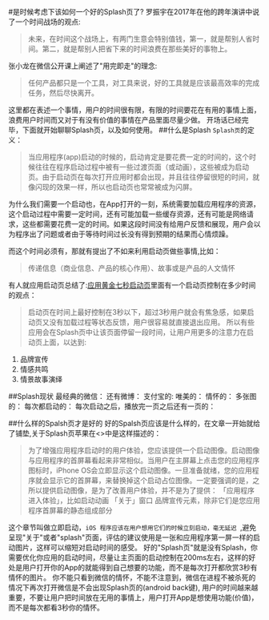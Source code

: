 #是时候考虑下该如何一个好的Splash页了?
罗振宇在2017年在他的跨年演讲中说了一个时间战场的观点:
>未来，在时间这个战场上，有两门生意会特别值钱，第一，就是帮别人省时间。第二，就是帮别人把省下来的时间浪费在那些美好的事物上。

张小龙在微信公开课上阐述了"用完即走"的理念:
>任何产品都只是一个工具，对工具来说，好的工具就是应该最高效率的完成任务，然后尽快离开。

这里都在表述一个事情，用户的时间很有限，有限的时间要花在有用的事情上面，浪费用户时间而又对于有没有价值的事情在产品里面尽量少做。
开场话已经完毕，下面就开始聊聊Splash页，以及如何使用。
##什么是Splash
`Splash页`的定义：
>当应用程序(app)启动的时候的，启动肯定是要花费一定的时间的，这个时候往往在程序启动过程中被有一些过渡页面（或动画），这些被成为启动页。由于启动页在每次打开应用时都会出现，并且往往停留很短的时间，就像闪现的效果一样，所以也启动页也常常被成为闪屏。

为什么我们需要一个启动也，在App打开的一刻，系统需要加载应用程序的资源，这个启动过程中需要一定时间，还有可能加载一些缓存资源，还有可能是网络请求，这些都需要花费一定的时间。如果这段时间没有给用户反馈和展现，用户会以为程序出了问题或者由于等待时间过长没有得到预期的结果而心情烦躁。

而这个时间必须有，那就有提出了不如来利用启动页做些事情,比如：
>传递信息（商业信息、产品的核心作用）、故事或是产品的人文情怀

有人就应用启动页总结了:[应用黄金七秒启动页](http://www.leiphone.com/news/201406/1023-warlial-sevensec.html)里面有一个启动页控制在多少时间的观点：
>启动页在时间上最好控制在3秒以下，超过3秒用户就会有焦急感，如果启动页又没有加载过程等状态反馈，用户很容易就直接退出应用。
所以有些应用会在Splash页中让该页面停留一段时间，让用户用更多的注意力在启动页上面，以达到:
1. 品牌宣传
2. 情感共鸣
3. 情景故事演绎

##Splash现状
最经典的微信：
还有微博：
支付宝的:
唯美的：
情怀的：
多张图的：
每次都启动的：
每次启动之后，播放完一页之后还有一页的：

##什么样的Spalsh页才是好的
好的Spalsh页应该是什么样的，在文章一开始就给了铺垫,关于Splash页苹果在<<iOS Human Interface Guidelines>>中是这样描述的：
>为了增强应用程序启动时的用户体验，您应该提供一个启动图像。启动图像与应用程序的首屏幕看起来非常相似。当用户在主屏幕上点击您的应用程序图标时，iPhone OS会立即显示这个启动图像。一旦准备就绪，您的应用程序就会显示它的首屏幕，来替换掉这个启动占位图像。一定要强调的是，之所以提供启动图像，是为了改善用户体验，并不是为了提供：
「应用程序进入体验」，比如启动动画
「关于」窗口
品牌宣传元素，除非它们是您应用程序首屏幕的静态组成部分

这个章节叫做立即启动，`iOS 程序应该在用户想用它们的时候立刻启动，毫无延迟 `,避免呈现"关于"或者"splash"页面，评估的建议使用是一张和应用程序第一屏一样的启动图片，这样可以缩短对启动时间的感受。
好的"Splash页"就是没有Splash，你需要优化你应用的启动时间，尽量让主页面的启动控制在200ms左右，这样的好处是用户打开你的App的就能得到自己想要的功能，而不是每次打开都欣赏3秒有情怀的图片。
你不能只看到微信的情怀，不能不注意到，微信在进程不被杀死的情况下再次打开微信是不会出现Splash页的(android back键),
用户的时间越来越重要，不要让用户把时间放在无用的事情上，用户打开App是想使用功能(价值)，而不是每次都看3秒你的情怀。


